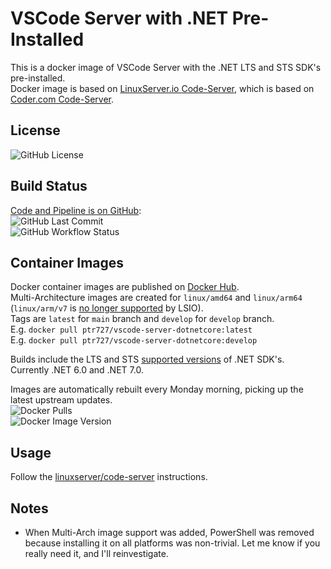 # VSCode Server with .NET Pre-Installed

This is a docker image of VSCode Server with the .NET LTS and STS SDK's pre-installed.  
Docker image is based on [LinuxServer.io Code-Server](https://github.com/linuxserver/docker-code-server), which is based on [Coder.com Code-Server](https://github.com/cdr/code-server).  

## License

![GitHub License](https://img.shields.io/github/license/ptr727/VSCode-Server-DotNetCore)  

## Build Status

[Code and Pipeline is on GitHub](https://github.com/ptr727/VSCode-Server-DotNetCore):  
![GitHub Last Commit](https://img.shields.io/github/last-commit/ptr727/VSCode-Server-DotNetCore?logo=github)  
![GitHub Workflow Status](https://img.shields.io/github/actions/workflow/status/ptr727/VSCode-Server-DotNetCore/BuildPublishPipeline.yml?logo=github)

## Container Images

Docker container images are published on [Docker Hub](https://hub.docker.com/r/ptr727/vscode-server-dotnetcore).  
Multi-Architecture images are created for `linux/amd64` and `linux/arm64` (`linux/arm/v7` is [no longer supported](https://www.linuxserver.io/blog/a-farewell-to-arm-hf) by LSIO).  
Tags are `latest` for `main` branch and `develop` for `develop` branch.  
E.g. `docker pull ptr727/vscode-server-dotnetcore:latest`  
E.g. `docker pull ptr727/vscode-server-dotnetcore:develop`

Builds include the LTS and STS [supported versions](https://dotnet.microsoft.com/en-us/platform/support/policy/dotnet-core) of .NET SDK's.  
Currently .NET 6.0 and .NET 7.0.

Images are automatically rebuilt every Monday morning, picking up the latest upstream updates.  
![Docker Pulls](https://img.shields.io/docker/pulls/ptr727/vscode-server-dotnetcore?logo=docker)  
![Docker Image Version](https://img.shields.io/docker/v/ptr727/vscode-server-dotnetcore/latest?logo=docker)

## Usage

Follow the [linuxserver/code-server](https://github.com/linuxserver/docker-code-server) instructions.

## Notes

- When Multi-Arch image support was added, PowerShell was removed because installing it on all platforms was non-trivial. Let me know if you really need it, and I'll reinvestigate.
